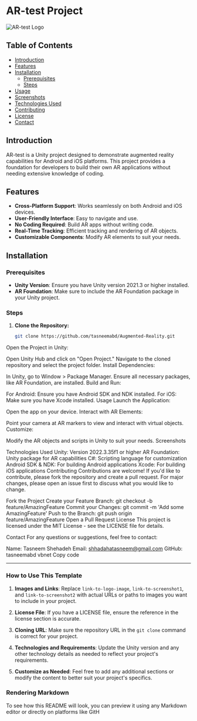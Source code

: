 # AR-test Project

![AR-test Logo](link-to-logo-image) <!-- Optional: Include a logo or banner image -->

## Table of Contents

- [Introduction](#introduction)
- [Features](#features)
- [Installation](#installation)
  - [Prerequisites](#prerequisites)
  - [Steps](#steps)
- [Usage](#usage)
- [Screenshots](#screenshots)
- [Technologies Used](#technologies-used)
- [Contributing](#contributing)
- [License](#license)
- [Contact](#contact)

## Introduction

AR-test is a Unity project designed to demonstrate augmented reality capabilities for Android and iOS platforms. This project provides a foundation for developers to build their own AR applications without needing extensive knowledge of coding.

## Features

- **Cross-Platform Support**: Works seamlessly on both Android and iOS devices.
- **User-Friendly Interface**: Easy to navigate and use.
- **No Coding Required**: Build AR apps without writing code.
- **Real-Time Tracking**: Efficient tracking and rendering of AR objects.
- **Customizable Components**: Modify AR elements to suit your needs.

## Installation

### Prerequisites

- **Unity Version**: Ensure you have Unity version 2021.3 or higher installed.
- **AR Foundation**: Make sure to include the AR Foundation package in your Unity project.

### Steps

1. **Clone the Repository:**

   ```bash
   git clone https://github.com/tasneemabd/Augmented-Reality.git
Open the Project in Unity:

Open Unity Hub and click on "Open Project."
Navigate to the cloned repository and select the project folder.
Install Dependencies:

In Unity, go to Window > Package Manager.
Ensure all necessary packages, like AR Foundation, are installed.
Build and Run:

For Android: Ensure you have Android SDK and NDK installed.
For iOS: Make sure you have Xcode installed.
Usage
Launch the Application:

Open the app on your device.
Interact with AR Elements:

Point your camera at AR markers to view and interact with virtual objects.
Customize:

Modify the AR objects and scripts in Unity to suit your needs.
Screenshots
<!-- Add links to your screenshots -->


Technologies Used
Unity: Version 2022.3.35f1 or higher
AR Foundation: Unity package for AR capabilities
C#: Scripting language for customization
Android SDK & NDK: For building Android applications
Xcode: For building iOS applications
Contributing
Contributions are welcome! If you'd like to contribute, please fork the repository and create a pull request. For major changes, please open an issue first to discuss what you would like to change.

Fork the Project
Create your Feature Branch: git checkout -b feature/AmazingFeature
Commit your Changes: git commit -m 'Add some AmazingFeature'
Push to the Branch: git push origin feature/AmazingFeature
Open a Pull Request
License
This project is licensed under the MIT License - see the LICENSE file for details.

Contact
For any questions or suggestions, feel free to contact:

Name: Tasneem Shehadeh
Email: shhadahatasneem@gmail.com
GitHub: tasneemabd
vbnet
Copy code

---

### How to Use This Template

1. **Images and Links**: Replace `link-to-logo-image`, `link-to-screenshot1`, and `link-to-screenshot2` with actual URLs or paths to images you want to include in your project.

2. **License File**: If you have a LICENSE file, ensure the reference in the license section is accurate.

3. **Cloning URL**: Make sure the repository URL in the `git clone` command is correct for your project.

4. **Technologies and Requirements**: Update the Unity version and any other technology details as needed to reflect your project's requirements.

5. **Customize as Needed**: Feel free to add any additional sections or modify the content to better suit your project's specifics.

### Rendering Markdown

To see how this README will look, you can preview it using any Markdown editor or directly on platforms like GitH
